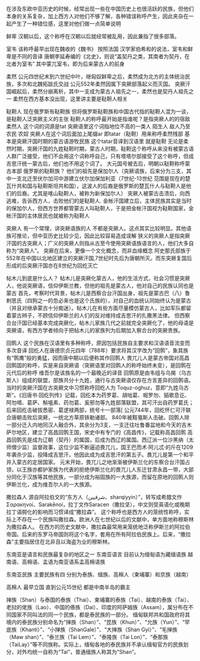 在涉及东欧中亚历史的时候，经常出现一些在中国历史上也很活跃的民族，但他们本身的关系复杂，加上西方人对他们不够了解，各种错误称呼产生，因此夹杂在一起产生了一种错位感，这里对他们做一点简单说明

鲜卑
汉朝以后，这个称呼在汉朝以后就经常被乱用，因此兼指了很多部落。

室韦
该称呼最早出现在魏收的《魏书》
按照法国 汉学家伯希和的说法，室韦和鲜卑是不同的音译
唐朝李延寿编的《北史》，则说“盖契丹之类，其南者为契丹，在北者为室韦”
其中蒙兀室韦，即为后来蒙古人的前身

柔然
公元四世纪末到六世纪中叶，继匈奴鲜卑之后，柔然成为北方的主体统治民族，多次和北魏拓跋氏交战
公元552年柔然因属下突厥部落起义而灭国。
突厥汗国崛起后，柔然分崩离析，其中一支成为蒙古人祖先之一，柔然也是契丹人祖先之一
柔然在西方基本没出现，这里讲主要是鞑靼人相关

鞑靼人
现在俄罗斯有鞑靼族 但将俄罗斯鞑靼族和中国古代指的鞑靼人混为一谈，是鞑靼人泛突厥主义的主张
鞑靼人的称呼最开始是指谁呢？是指突厥人的的宿敌柔然人 这个词的词源是tat 突厥语里这个词指地位不高的一类人 陌生人 敌人乃至农民 农奴 突厥人在这个词后面加上尾缀ar 即tatar（鞑靼）用来称呼柔然残部 基本是突厥汗国时期的蒙古语游牧民族
这个tatar音译到汉语里 就是鞑靼
无论是柔然时期，突厥汗国的九姓鞑靼时期，蒙古人时期，鞑靼这个称呼从来没有被蒙古语人群广泛接受，他们不会用这个词称呼自己，只有塔塔尔部接受了这个称呼，但成吉思汗统一蒙古后，他们也不用这个词了。
大元国号被去后，明朝以鞑靼称呼蒙古本部
俄罗斯的鞑靼族？
他们的祖先是保加尔人（突厥语族，后来分为三支，其中一支北迁至伏尔加河中游建立伏尔加保加利亚（7世纪-13世纪 范围是现在的楚瓦什共和国与鞑靼斯坦共和国），这波人的后裔是俄罗斯的楚瓦什人与鞑靼人是他们的后裔。尤其是喀山鞑靼人，被称为新保加尔人）
突厥人被蒙古击溃后，向西逃难，告诉西方人，击败他们的是鞑靼人.
金帐汗国建立后，主体民族其实是当时的保加尔人，但西方世界都管蒙古人叫鞑靼人，于是把金帐汗国视为鞑靼国家，金帐汗国的主体居民也就被称为鞑靼人

突厥人
有一个常理，讲突厥语族的人 不都是突厥人。这点其实比较明显。其他语族可推论，但中亚历史比较少见，因此比较容易造成误解
狭义的突厥人是指突厥汗国的古突厥人；广义的突厥人则指从古至今使用突厥语族语言的人，他们大多自称为“突厥人”。
突厥在后来，更像一个文化概念，而非血缘概念
阿史那氏部族于552年在中国以北地区建立的突厥汗国,7世纪时先后为唐朝所灭。而东突厥复国后形成的后突厥汗国亦在8世纪为回纥灭亡

帖木儿到底是什么人？
帖木儿是突厥化蒙古人，他的生活方式，社会习惯是突厥人，他说突厥语，信仰伊斯兰教，但他的祖先是蒙古人，他对自己的民族认同也是蒙古
首先，考察时代背景，帖木儿是西察合台汗国出身，祖先是蒙古巴（八）鲁剌思氏（四狗之一的忽必来也是这个氏族的），对自己的血统认同始终认为是蒙古（并且对继承蒙古十分痴迷）。帖木儿在有些方面尽量模仿蒙古人，比如军队都留着蒙古辫子，不顾信仰伊斯兰的人们的反对维持成吉思汗的扎撒黑法律。
但西察合台汗国已经基本完成突厥化，帖木儿家族几代之前就完全突厥化了，他的母语是突厥语，有西方学者倾向于把帖木儿的家族列为后期加入察合台的突厥贵族。

回鹘人
这个民族在汉语里有多种称呼，原因包括民族自主要求和汉语语音流变而多次音译
回纥人在唐德宗贞元四年（788年）要求将其汉字改为“回鹘”，象其族有“鹘鹰”般的勇猛，因而唐中期以后便称其作回鹘人
畏兀儿人是蒙古帝国对高昌回鹘国的称呼，实是来自突厥语（突厥语里对回鹘人的称呼始终未变），是回鹘在元代后的称呼
维吾尔是该族名的一个最晚近的译音
回鹘原是由韦组与乌揭（乌古斯人）组成的联盟，部族共分十九姓，通行与古突厥语仅存在方言差异的回鹘语。当时的突厥汗国在古突厥文中习惯称呼回纥人为 Toquz-oghuz，意即“九姓乌古斯”。《旧唐书·回纥列传》记载，回纥本为药罗葛、胡咄葛、啒罗勿、貊歌息讫、阿勿嘀、葛萨、斛嗢素、药勿葛、奚邪勿等九姓部落联盟，其可汗出自药罗葛氏；后来回纥击破拔悉密、葛逻禄两部，统号十一部落[
公元744年，回纥怀仁可汗联合唐朝击败后突厥，一统北方草原铁勒诸部。 840年被黠戛斯人击破。回鹘人除一部分迁入内地同汉人融合外，其余分为3支，一支迁往吐鲁番盆地和今天的吉木萨尔地区，建立了高昌回鹘王国，宋史中有专门的《高昌传》，记载称高昌回鹘
高昌回鹘先是成为辽朝（契丹）的属国，后成为西辽的属国。西辽派一位沙黑纳（太师僧少监）监督政事，这位少监不断逼迫畏兀儿，国王巴而术·阿儿忒·的斤在1209年袭杀少监，投降成吉思汗。他因此成为成吉思汗的第五子。畏兀儿是第一个和平并入蒙古的定居国家。
元末开始，畏兀儿之地渐渐被伊斯兰化的东察合台汗国占领，以王族亦都护家族为代表的拒绝伊斯兰化的畏兀儿人东迁甘肃永昌一带，大部分同化于汉族等其他民族，一部分成为裕固族的一大族源，而留在原地的回鹘人则伊斯兰化，成为维吾尔人的一大族源。


撒拉森人
源自阿拉伯文的“东方人（شرقيين‎、sharqiyyin）”，转写成希腊文作Σαρακηνοί、Sarakēnoí，拉丁文作Saracen（撒拉坚），中文则受英语化或晚期拉丁语腭化的影响而习惯译成“撒拉森”。
这个称呼也是西方人的笼统性称呼，实际上不存在一个民族叫撒拉森。欧洲人在七世纪以后的文献中，单方面地称穆斯林为撒拉森人。
在西方的历史文献中，撒拉森最常用来笼统地泛称伊斯兰的阿拉伯帝国。后来的东罗马帝国则将这个名字，套用在所有阿拉伯民族上。后来，“撒拉森”主要指居住在北非且以海盗为业的穆斯林。


东南亚是语言和民族最复杂的地区之一
东南亚语言
目前认为缅甸语为藏缅语族 越南语、高棉语、孟语为南亚语系孟高棉语族

东南亚民族
主要民族有四 分别为泰族、缅族、高棉人（柬埔寨）和京族（越南）

高棉人 最早立国 直到公元15世纪 都是中南半岛的霸主

掸族（Shan）与泰国的泰族（Thai）、柬埔寨的泰族（Tai）、越南的泰族（Tai）、老挝的佬族（Lao）、中国的傣族（Dai）、印度的阿萨姆族（Assam），属分布在不同国家不同叫法的同一个民族，都是泰民族的一部分。
缅甸联邦共和国政府将其境内的泰民族分别命名为“掸族（Shan）”、“昆族（Khun）”、“允族（Yun）”、“罕底族（Khanti）”、“小掸族（ShanGale）”、“大掸族（Shan Gyi）”、“毛掸族（Maw shan）”、“泰兰族（Tai Lem）”、“泰隆族（Tai Lon）”、“泰那族（TaiLay）”等不同族称。实际上，缅甸各地的泰民族并不承认缅甸官方的民族划分，对外均统一自称为“Tai”，普通缅族人称其为“Shan”。